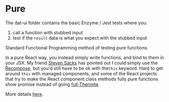 # Pure

The dat-ui folder contains the basic Enzyme / Jest tests where you:

1. call a function with stubbed input
2. test if the `result` data is what you expect with the stubbed input

Standard Functional Programming method of testing pure functions.

In a pure React way, you instead simply write functions, and bind to them in your JSX. My friend [Steven Sacks](https://twitter.com/stevensacks) has pointed out I could simply use the [Recompose](https://github.com/acdlite/recompose), but you'd still have to be ok with the`this` keyword. Hard to get around `this` with managed components, and some of the React projects that try to make the React component class methods fully pure functions show promise instead of going [full-Thermite](https://github.com/paf31/purescript-thermite).

More details [here](https://gist.github.com/JesterXL/3def2d5fbcd32f6df225493d5ec889c2).